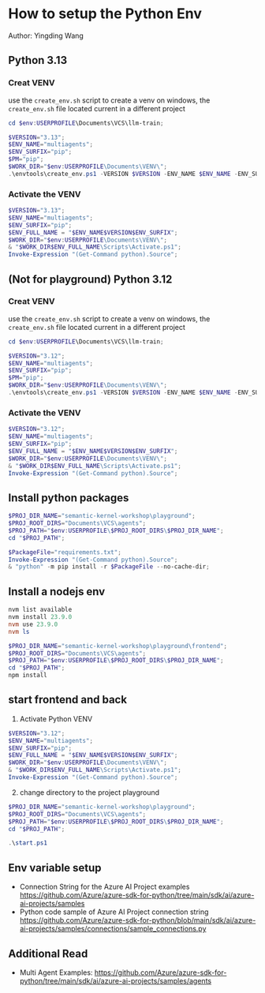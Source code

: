 # How to setup the Python Env
Author: Yingding Wang

## Python 3.13
### Creat VENV
use the `create_env.sh` script to create a venv on windows, the `create_env.sh` file located current in a different project

```powershell
cd $env:USERPROFILE\Documents\VCS\llm-train;

$VERSION="3.13";
$ENV_NAME="multiagents";
$ENV_SURFIX="pip";
$PM="pip";
$WORK_DIR="$env:USERPROFILE\Documents\VENV\";
.\envtools\create_env.ps1 -VERSION $VERSION -ENV_NAME $ENV_NAME -ENV_SURFIX $ENV_SURFIX -PM $PM -WORK_DIR $WORK_DIR;
```

### Activate the VENV
```powershell
$VERSION="3.13";
$ENV_NAME="multiagents";
$ENV_SURFIX="pip";
$ENV_FULL_NAME = "$ENV_NAME$VERSION$ENV_SURFIX";
$WORK_DIR="$env:USERPROFILE\Documents\VENV\";
& "$WORK_DIR$ENV_FULL_NAME\Scripts\Activate.ps1";
Invoke-Expression "(Get-Command python).Source";
```

## (Not for playground) Python 3.12
### Creat VENV
use the `create_env.sh` script to create a venv on windows, the `create_env.sh` file located current in a different project

```powershell
cd $env:USERPROFILE\Documents\VCS\llm-train;

$VERSION="3.12";
$ENV_NAME="multiagents";
$ENV_SURFIX="pip";
$PM="pip";
$WORK_DIR="$env:USERPROFILE\Documents\VENV\";
.\envtools\create_env.ps1 -VERSION $VERSION -ENV_NAME $ENV_NAME -ENV_SURFIX $ENV_SURFIX -PM $PM -WORK_DIR $WORK_DIR;
```

### Activate the VENV
```powershell
$VERSION="3.12";
$ENV_NAME="multiagents";
$ENV_SURFIX="pip";
$ENV_FULL_NAME = "$ENV_NAME$VERSION$ENV_SURFIX";
$WORK_DIR="$env:USERPROFILE\Documents\VENV\";
& "$WORK_DIR$ENV_FULL_NAME\Scripts\Activate.ps1";
Invoke-Expression "(Get-Command python).Source";
```

## Install python packages
```powershell
$PROJ_DIR_NAME="semantic-kernel-workshop\playground";
$PROJ_ROOT_DIRS="Documents\VCS\agents";
$PROJ_PATH="$env:USERPROFILE\$PROJ_ROOT_DIRS\$PROJ_DIR_NAME";
cd "$PROJ_PATH";

$PackageFile="requirements.txt";
Invoke-Expression "(Get-Command python).Source";
& "python" -m pip install -r $PackageFile --no-cache-dir;
```

## Install a nodejs env

```powershell
nvm list available
nvm install 23.9.0
nvm use 23.9.0
nvm ls

$PROJ_DIR_NAME="semantic-kernel-workshop\playground\frontend";
$PROJ_ROOT_DIRS="Documents\VCS\agents";
$PROJ_PATH="$env:USERPROFILE\$PROJ_ROOT_DIRS\$PROJ_DIR_NAME";
cd "$PROJ_PATH";
npm install
```

## start frontend and back
1. Activate Python VENV
```powershell
$VERSION="3.12";
$ENV_NAME="multiagents";
$ENV_SURFIX="pip";
$ENV_FULL_NAME = "$ENV_NAME$VERSION$ENV_SURFIX";
$WORK_DIR="$env:USERPROFILE\Documents\VENV\";
& "$WORK_DIR$ENV_FULL_NAME\Scripts\Activate.ps1";
Invoke-Expression "(Get-Command python).Source";
```

2. change directory to the project playground
```powershell
$PROJ_DIR_NAME="semantic-kernel-workshop\playground";
$PROJ_ROOT_DIRS="Documents\VCS\agents";
$PROJ_PATH="$env:USERPROFILE\$PROJ_ROOT_DIRS\$PROJ_DIR_NAME";
cd "$PROJ_PATH";

.\start.ps1
```




## Env variable setup

* Connection String for the Azure AI Project examples https://github.com/Azure/azure-sdk-for-python/tree/main/sdk/ai/azure-ai-projects/samples
* Python code sample of Azure AI Project connection string https://github.com/Azure/azure-sdk-for-python/blob/main/sdk/ai/azure-ai-projects/samples/connections/sample_connections.py

## Additional Read
* Multi Agent Examples: https://github.com/Azure/azure-sdk-for-python/tree/main/sdk/ai/azure-ai-projects/samples/agents

